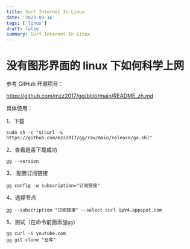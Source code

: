 ```yaml
---
title: Surf Internet In Linux
date: '2023-03-16'
tags: ['linux']
draft: false
summary: Surf Internet In Linux
---
```


# 没有图形界面的 linux 下如何科学上网

参考 GitHub 开源项目：

https://github.com/mzz2017/gg/blob/main/README_zh.md

具体使用：

1、下载

```shell
sudo sh -c "$(curl -L https://github.com/mzz2017/gg/raw/main/release/go.sh)"
```

2、查看是否下载成功

```shell
gg --version
```

3、 配置订阅链接

```shell
gg config -w subscription="订阅链接"
```

4、选择节点

```shell
gg --subscription "订阅链接" --select curl ipv4.appspot.com
```

5、测试（在命令前面添加`gg`）

```shell
gg curl -i youtube.com
gg git clone "仓库"
```

